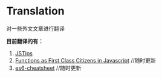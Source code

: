 # Translation
对一些外文文章进行翻译

**目前翻译的有：**
  1. [JSTips](https://github.com/loverajoel/jstips)
  2. [Functions as First Class Citizens in Javascript](http://ryanchristiani.com/functions-as-first-class-citizens-in-javascript/) //随时更新
  3. [es6-cheatsheet](https://github.com/DrkSephy/es6-cheatsheet) //随时更新
  
